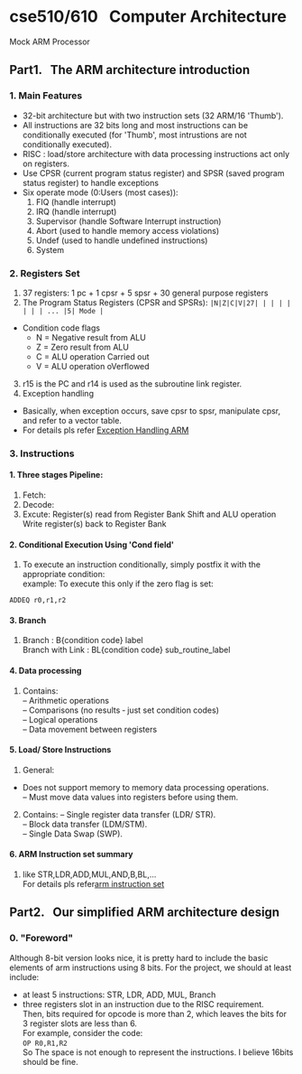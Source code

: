 # cse510/610 &nbsp; Computer Architecture
Mock ARM Processor
## Part1. &nbsp; The ARM architecture introduction
### 1. Main Features

- 32-bit architecture but with two instruction sets (32 ARM/16 'Thumb').
- All instructions are 32 bits long and most instructions can be conditionally executed (for 'Thumb', most intrustions are not conditionally executed).
- RISC : load/store architecture with data processing instructions act only on registers.
- Use CPSR (current program status register) and SPSR (saved program status register) to handle exceptions
- Six operate mode (0:Users (most cases)):
  1. FIQ (handle interrupt)
  2. IRQ (handle interrupt)
  3. Supervisor (handle Software Interrupt instruction)
  4. Abort (used to handle memory access violations)
  5. Undef (used to handle undefined instructions)
  6. System
### 2. Registers Set

1. 37 registers: 1 pc + 1 cpsr + 5 spsr + 30 general purpose registers
2. The Program Status Registers (CPSR and SPSRs):
  `|N|Z|C|V|27| | | | | | | | ... |5| Mode |`
  * Condition code flags
    * N = Negative result from ALU
    * Z = Zero result from ALU
    * C = ALU operation Carried out
    * V = ALU operation oVerflowed
3. r15 is the PC and r14 is used as the subroutine link register.
4. Exception handling
- Basically, when exception occurs, save cpsr to spsr, manipulate cpsr, and refer to a vector table.
- For details pls refer [Exception Handling ARM](https://static.docs.arm.com/100701/0200/amv8_m_exception_handling_100701_0200_en.pdf)

### 3. Instructions
#### 1. Three stages Pipeline:
  1. Fetch: 
  2. Decode:
  3. Excute: Register(s) read from Register Bank Shift and ALU operation Write register(s) back to Register Bank
#### 2. Conditional Execution Using 'Cond field'
  1. To execute an instruction conditionally, simply postfix it with the appropriate
condition:  
example: To execute this only if the zero flag is set:  

```ADDEQ r0,r1,r2```  
#### 3. Branch
  1. Branch : B{condition code} label  
  Branch with Link : BL{condition code} sub_routine_label  
#### 4. Data processing
1. Contains:  
  – Arithmetic operations  
  – Comparisons (no results ‐ just set condition codes)  
  – Logical operations  
  – Data movement between registers  
#### 5. Load/ Store Instructions 
1. General:  
  - Does not support memory to memory data processing operations.    
  – Must move data values into registers before using them.  
2. Contains:
  – Single register data transfer (LDR/ STR).  
  – Block data transfer (LDM/STM).  
  – Single Data Swap (SWP).  
#### 6. ARM Instruction set summary
1. like STR,LDR,ADD,MUL,AND,B,BL,...  
For details pls refer[arm instruction set](http://vision.gel.ulaval.ca/~jflalonde/cours/1001/h17/docs/arm-instructionset.pdf) 

## Part2. &nbsp; Our simplified ARM architecture design
### 0. "Foreword"
Although 8-bit version looks nice, it is pretty hard to include the basic elements of arm instructions using 8 bits. For the project, we should at least include:  
  - at least 5 instructions: STR, LDR, ADD, MUL, Branch 
  - three registers slot in an instruction due to the RISC requirement.  
Then, bits required for opcode is more than 2, which leaves the bits for 3 register slots are less than 6.  
For example, consider the code:  
```OP R0,R1,R2```  
So The space is not enough to represent the instructions.  I believe 16bits should be fine.  

